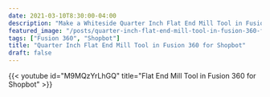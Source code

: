 ```yaml
---
date: 2021-03-10T8:30:00-04:00
description: "Make a Whiteside Quarter Inch Flat End Mill Tool in Fusion 360"
featured_image: "/posts/quarter-inch-flat-end-mill-tool-in-fusion-360-for-shopbot/make-flat-end-mill-tool-in-fusion-360.jpg"
tags: ["Fusion 360", "Shopbot"]
title: "Quarter Inch Flat End Mill Tool in Fusion 360 for Shopbot"
draft: false
---
```


{{< youtube id="M9MQzYrLhGQ" title="Flat End Mill Tool in Fusion 360 for Shopbot" >}}